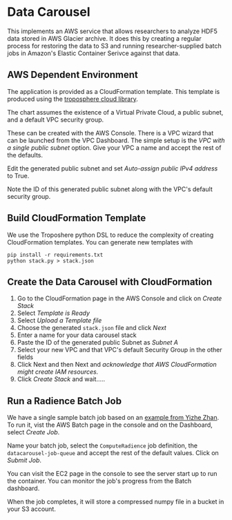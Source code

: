 # Data Carousel
This implements an AWS service that allows researchers to analyze HDF5 data 
stored in AWS Glacier archive. It does this by creating a regular process for
restoring the data to S3 and running researcher-supplied batch jobs in Amazon's
Elastic Container Serivce against that data.

## AWS Dependent Environment
The application is provided as a CloudFormation template. This template is 
produced using the 
[troposphere cloud library](https://github.com/cloudtools/troposphere).

The chart assumes the existence of a Virtual Private Cloud, a public subnet, 
and a default VPC security group.

These can be created with the AWS Console. There is a VPC wizard that can be 
launched from the VPC Dashboard. The simple setup is the 
_VPC with a single public subnet_ option. Give your VPC a name and accept the
rest of the defaults. 

Edit the generated public subnet and set _Auto-assign public IPv4 address_ to
True.

Note the ID of this generated public subnet along with the VPC's default 
security group.

## Build CloudFormation Template
We use the Troposhere python DSL to reduce the complexity of creating 
CloudFormation templates. You can generate new templates with
```shell script
pip install -r requirements.txt
python stack.py > stack.json
```

## Create the Data Carousel with CloudFormation
1. Go to the CloudFormation page in the AWS Console and click on _Create Stack_
2. Select _Template is Ready_
3. Select _Upload a Template file_
4. Choose the generated `stack.json` file and click _Next_
5. Enter a name for your data carousel stack
6. Paste the ID of the generated public Subnet as _Subnet A_
7. Select your new VPC and that VPC's default Security Group in the other fields
8. Click Next and then Next and
 _acknowledge that AWS CloudFormation might create IAM resources._
 9. Click _Create Stack_ and wait.....
 
 ## Run a Radience Batch Job
 We have a single sample batch job based on an
 [example from Yizhe Zhan](https://github.com/uiucYizhe/ClimateMarble). To
 run it, vist the AWS Batch page in the console and on the Dashboard, select
 _Create Job_.
 
 Name your batch job, select the `ComputeRadience` job definition, the 
 `datacarousel-job-queue` and accept the rest of the default values. Click on
 _Submit Job_.
 
 You can visit the EC2 page in the console to see the server start up to run
 the container. You can monitor the job's progress from the Batch dashboard.
 
 When the job completes, it will store a compressed numpy file in a bucket in 
 your S3 account.
 


